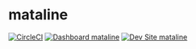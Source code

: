 # mataline

[![CircleCI](https://circleci.com/gh/estoclet/mataline.svg?style=shield)](https://circleci.com/gh/estoclet/mataline)
[![Dashboard mataline](https://img.shields.io/badge/dashboard-mataline-yellow.svg)](https://dashboard.pantheon.io/sites/087162a7-a04f-4318-9b7c-48bf48f84e68#dev/code)
[![Dev Site mataline](https://img.shields.io/badge/site-mataline-blue.svg)](http://dev-mataline.pantheonsite.io/)